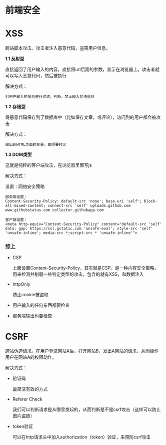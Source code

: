 
# 前端安全


# XSS
跨站脚本攻击。攻击者注入恶意代码，盗窃用户信息。

**1.1 反射型**

直接返回了用户输入的内容，直接将url后面的参数，显示在浏览器上。攻击者就可以写入恶意代码，然后被执行

解决方式：
```
对用户输入的信息进行过滤，判断，禁止输入非法信息
```


**1.2 存储型**

将恶意代码保存到了数据库中（比如保存文章，或评论），访问到的用户都会被攻击

解决方式：
```
输出到HTML页面的变量，都需要转义
```


**1.3 DOM类型**

这就是纯粹的客户端攻击，在浏览器里面写js

解决方式：

设置：网络安全策略
```
服务端设置：
Content-Security-Policy: default-src 'none'; base-uri 'self'; block-all-mixed-content; connect-src 'self' uploads.github.com www.githubstatus.com collector.githubapp.com

客户端设置：
<meta http-equiv="Content-Security-Policy" content="default-src 'self' data: gap: https://ssl.gstatic.com 'unsafe-eval'; style-src 'self' 'unsafe-inline'; media-src *;script-src * 'unsafe-inline'">
```

### 综上

- CSP

  上面设置Content-Security-Policy，其实就是CSP。是一种内容安全策略，用来检测并削弱一些特定类型的攻击，包含的就有XSS，和数据注入

- httpOnly

  防止cookie被盗取

- 用户输入的任何东西都要检查
- 服务端输出也要检查



# CSRF
跨站伪造请求。在用户登录网站A后，打开网站B，发出A网站的请求，从而操作用户在网站A的权限动作。

解决方式：
- 验证码

  最简洁有效的方式

- Referer Check

  我们可以判断请求是从哪里发起的，从而判断是不是csrf攻击（这样可以防止图片盗链）

- token验证

  可以在http请求头中加入authorization（token）验证，来预防csrf攻击



